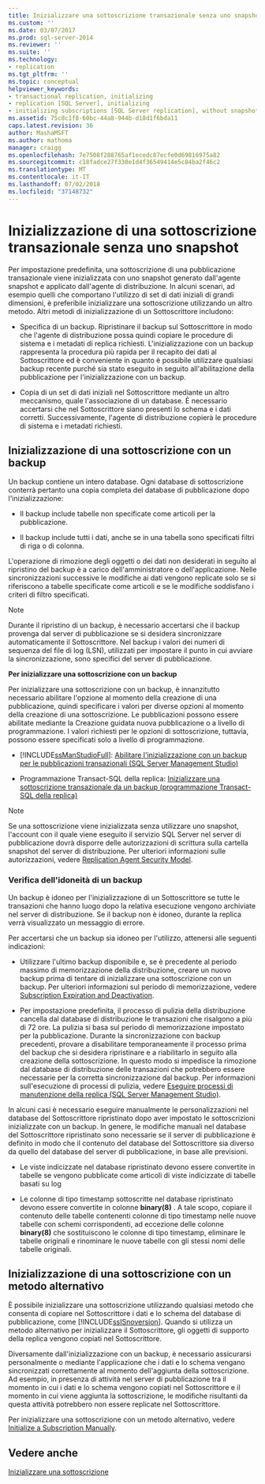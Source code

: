 ```yaml
---
title: Inizializzare una sottoscrizione transazionale senza uno snapshot | Microsoft Docs
ms.custom: ''
ms.date: 03/07/2017
ms.prod: sql-server-2014
ms.reviewer: ''
ms.suite: ''
ms.technology:
- replication
ms.tgt_pltfrm: ''
ms.topic: conceptual
helpviewer_keywords:
- transactional replication, initializing
- replication [SQL Server], initializing
- initializing subscriptions [SQL Server replication], without snapshots
ms.assetid: 75c8c1f8-60bc-44a8-944b-d18d1f6bda11
caps.latest.revision: 36
author: MashaMSFT
ms.author: mathoma
manager: craigg
ms.openlocfilehash: 7e7508f288765af1ecedc87ecfe0d69816975a82
ms.sourcegitcommit: c18fadce27f330e1d4f36549414e5c84ba2f46c2
ms.translationtype: MT
ms.contentlocale: it-IT
ms.lasthandoff: 07/02/2018
ms.locfileid: "37148732"
---
```

# <a name="initialize-a-transactional-subscription-without-a-snapshot"></a>Inizializzazione di una sottoscrizione transazionale senza uno snapshot
  Per impostazione predefinita, una sottoscrizione di una pubblicazione transazionale viene inizializzata con uno snapshot generato dall'agente snapshot e applicato dall'agente di distribuzione. In alcuni scenari, ad esempio quelli che comportano l'utilizzo di set di dati iniziali di grandi dimensioni, è preferibile inizializzare una sottoscrizione utilizzando un altro metodo. Altri metodi di inizializzazione di un Sottoscrittore includono:  
  
-   Specifica di un backup. Ripristinare il backup sul Sottoscrittore in modo che l'agente di distribuzione possa quindi copiare le procedure di sistema e i metadati di replica richiesti. L'inizializzazione con un backup rappresenta la procedura più rapida per il recapito dei dati al Sottoscrittore ed è conveniente in quanto è possibile utilizzare qualsiasi backup recente purché sia stato eseguito in seguito all'abilitazione della pubblicazione per l'inizializzazione con un backup.  
  
-   Copia di un set di dati iniziali nel Sottoscrittore mediante un altro meccanismo, quale l'associazione di un database. È necessario accertarsi che nel Sottoscrittore siano presenti lo schema e i dati corretti. Successivamente, l'agente di distribuzione copierà le procedure di sistema e i metadati richiesti.  
  
## <a name="initializing-a-subscription-with-a-backup"></a>Inizializzazione di una sottoscrizione con un backup  
 Un backup contiene un intero database. Ogni database di sottoscrizione conterrà pertanto una copia completa del database di pubblicazione dopo l'inizializzazione:  
  
-   Il backup include tabelle non specificate come articoli per la pubblicazione.  
  
-   Il backup include tutti i dati, anche se in una tabella sono specificati filtri di riga o di colonna.  
  
 L'operazione di rimozione degli oggetti o dei dati non desiderati in seguito al ripristino del backup è a carico dell'amministratore o dell'applicazione. Nelle sincronizzazioni successive le modifiche ai dati vengono replicate solo se si riferiscono a tabelle specificate come articoli e se le modifiche soddisfano i criteri di filtro specificati.  
  
> [!NOTE]  
>  Durante il ripristino di un backup, è necessario accertarsi che il backup provenga dal server di pubblicazione se si desidera sincronizzare automaticamente il Sottoscrittore. Nel backup i valori dei numeri di sequenza del file di log (LSN), utilizzati per impostare il punto in cui avviare la sincronizzazione, sono specifici del server di pubblicazione.  
  
 **Per inizializzare una sottoscrizione con un backup**  
  
 Per inizializzare una sottoscrizione con un backup, è innanzitutto necessario abilitare l'opzione al momento della creazione di una pubblicazione, quindi specificare i valori per diverse opzioni al momento della creazione di una sottoscrizione. Le pubblicazioni possono essere abilitate mediante la Creazione guidata nuova pubblicazione o a livello di programmazione. I valori richiesti per le opzioni di sottoscrizione, tuttavia, possono essere specificati solo a livello di programmazione.  
  
-   [!INCLUDE[ssManStudioFull](../../includes/ssmanstudiofull-md.md)]: [Abilitare l'inizializzazione con un backup per le pubblicazioni transazionali &#40;SQL Server Management Studio&#41;](enable-initialization-with-backup-for-transactional-publications.md)  
  
-   Programmazione Transact-SQL della replica: [Inizializzare una sottoscrizione transazionale da un backup &#40;programmazione Transact-SQL della replica&#41;](initialize-a-transactional-subscription-from-a-backup.md)  
  
> [!NOTE]  
>  Se una sottoscrizione viene inizializzata senza utilizzare uno snapshot, l'account con il quale viene eseguito il servizio SQL Server nel server di pubblicazione dovrà disporre delle autorizzazioni di scrittura sulla cartella snapshot del server di distribuzione. Per ulteriori informazioni sulle autorizzazioni, vedere [Replication Agent Security Model](security/replication-agent-security-model.md).  
  
### <a name="ensuring-the-suitability-of-a-backup"></a>Verifica dell'idoneità di un backup  
 Un backup è idoneo per l'inizializzazione di un Sottoscrittore se tutte le transazioni che hanno luogo dopo la relativa esecuzione vengono archiviate nel server di distribuzione. Se il backup non è idoneo, durante la replica verrà visualizzato un messaggio di errore.  
  
 Per accertarsi che un backup sia idoneo per l'utilizzo, attenersi alle seguenti indicazioni:  
  
-   Utilizzare l'ultimo backup disponibile e, se è precedente al periodo massimo di memorizzazione della distribuzione, creare un nuovo backup prima di tentare di inizializzare una sottoscrizione con un backup. Per ulteriori informazioni sul periodo di memorizzazione, vedere [Subscription Expiration and Deactivation](subscription-expiration-and-deactivation.md).  
  
-   Per impostazione predefinita, il processo di pulizia della distribuzione cancella dal database di distribuzione le transazioni che risalgono a più di 72 ore. La pulizia si basa sul periodo di memorizzazione impostato per la pubblicazione. Durante la sincronizzazione con backup precedenti, provare a disabilitare temporaneamente il processo prima del backup che si desidera ripristinare e a riabilitarlo in seguito alla creazione della sottoscrizione. In questo modo si impedisce la rimozione dal database di distribuzione delle transazioni che potrebbero essere necessarie per la corretta sincronizzazione dal backup. Per informazioni sull'esecuzione di processi di pulizia, vedere [Eseguire processi di manutenzione della replica &#40;SQL Server Management Studio&#41;](administration/run-replication-maintenance-jobs-sql-server-management-studio.md).  
  
 In alcuni casi è necessario eseguire manualmente le personalizzazioni nel database del Sottoscrittore ripristinato dopo aver impostato le sottoscrizioni inizializzate con un backup. In genere, le modifiche manuali nel database del Sottoscrittore ripristinato sono necessarie se il server di pubblicazione è definito in modo che il contenuto del database del Sottoscrittore sia diverso da quello del database del server di pubblicazione, in base alle previsioni.  
  
-   Le viste indicizzate nel database ripristinato devono essere convertite in tabelle se vengono pubblicate come articoli di viste indicizzate di tabelle basati su log  
  
-   Le colonne di tipo timestamp sottoscritte nel database ripristinato devono essere convertite in colonne **binary(8)** . A tale scopo, copiare il contenuto delle tabelle contenenti colonne di tipo timestamp nelle nuove tabelle con schemi corrispondenti, ad eccezione delle colonne **binary(8)** che sostituiscono le colonne di tipo timestamp, eliminare le tabelle originali e rinominare le nuove tabelle con gli stessi nomi delle tabelle originali.  
  
## <a name="initializing-a-subscription-with-an-alternative-method"></a>Inizializzazione di una sottoscrizione con un metodo alternativo  
 È possibile inizializzare una sottoscrizione utilizzando qualsiasi metodo che consenta di copiare nel Sottoscrittore i dati e lo schema del database di pubblicazione, come [!INCLUDE[ssISnoversion](../../includes/ssisnoversion-md.md)]. Quando si utilizza un metodo alternativo per inizializzare il Sottoscrittore, gli oggetti di supporto della replica vengono copiati nel Sottoscrittore.  
  
 Diversamente dall'inizializzazione con un backup, è necessario assicurarsi personalmente o mediante l'applicazione che i dati e lo schema vengano sincronizzati correttamente al momento dell'aggiunta della sottoscrizione. Ad esempio, in presenza di attività nel server di pubblicazione tra il momento in cui i dati e lo schema vengono copiati nel Sottoscrittore e il momento in cui viene aggiunta la sottoscrizione, le modifiche risultanti da questa attività potrebbero non essere replicate nel Sottoscrittore.  
  
 Per inizializzare una sottoscrizione con un metodo alternativo, vedere [Initialize a Subscription Manually](initialize-a-subscription-manually.md).  
  
## <a name="see-also"></a>Vedere anche  
 [Inizializzare una sottoscrizione](initialize-a-subscription.md)  
  
  
